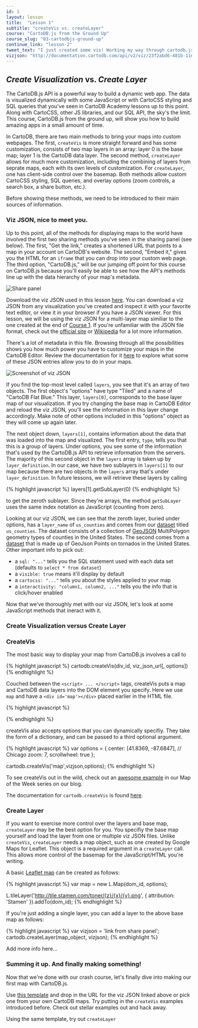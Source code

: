 ```yaml
---
id: 1
layout: lesson
title:  "Lesson 1"
subtitle: "createVis vs. createLayer"
course: "CartoDB.js from the Ground Up"
course_slug: "03-cartodbjs-ground-up"
continue_link: "lesson-2"
tweet_text: "I just created some vis! Working my way through cartodb.js from the ground up. #CartoDB"
vizjson: "http://documentation.cartodb.com/api/v2/viz/23f2abd6-481b-11e4-8fb1-0e4fddd5de28/viz.json"
---
```


## _Create Visualization_ vs. _Create Layer_

The CartoDB.js API is a powerful way to build a dynamic web app. The data is visualized dynamically with some JavaScript or with CartoCSS styling and SQL queries that you've seen in CartoDB Academy lessons up to this point. Along with CartoCSS, other JS libraries, and our SQL API, the sky's the limit. This course, CartoDB.js from the ground up, will show you how to build amazing apps in a small amount of time.

In CartoDB, there are two main methods to bring your maps into custom webpages. The first, ```createVis``` is more straight forward and has some customization, consists of two map layers in an array: layer 0 is the base map; layer 1 is the CartoDB data layer. The second method, ```createLayer``` allows for much more customization, including the combining of layers from seprate maps, each with its own levels of customization. For ```createLayer```, one has client-side control over the basemap. Both methods allow custom CartoCSS styling, SQL queries, and overlay options (zoom controls, a search box, a share button, etc.).

Before showing these methods, we need to be introduced to their main sources of information.

### Viz JSON, nice to meet you.

Up to this point, all of the methods for displaying maps to the world have involved the first two sharing methods you've seen in the sharing panel (see below). The first, "Get the link," creates a shortened URL that points to a map in your account on CartoDB's website. The second, "Embed it," gives you the HTML for an `iframe` that you can drop into your custom web page. The third option, "CartoDB.js," will be our jumping off point for this course on CartoDB.js because you'll easily be able to see how the API's methods line up with the data hierarchy of your map's metadata.

![Share panel]({{site.baseurl}}/img/course3/lesson1/share-panel.png)

Download the viz JSON used in this lesson [here](http://documentation.cartodb.com/api/v2/viz/23f2abd6-481b-11e4-8fb1-0e4fddd5de28/viz.json). You can download a viz JSON from any visualization you've created and inspect it with your favorite text editor, or view it in your browser if you have a JSON viewer. For this lesson, we will be using the viz JSON for a multi-layer map similiar to the one created at the end of [Course 1]({{site.baseurl}}/courses/01-beginners-course/lesson-5.html). If you're unfamiliar with the JSON file format, check out the [official site](http://json.org/) or [Wikipedia](http://en.wikipedia.org/wiki/JSON) for a lot more information. 

There's a lot of metadata in this file. Browsing through all the possibilities shows you how much power you have to customize your maps in the CartoDB Editor. Review the documentation for it [here](http://docs.cartodb.com/cartodb-editor.html) to explore what some of these JSON entries allow you to do in your maps.

![Screenshot of viz JSON]({{site.baseurl}}/img/course3/lesson1/json-view.png)

If you find the top-most level called `layers`, you see that it's an array of two objects. The first object's "options" have type "Tiled" and a name of "CartoDB Flat Blue." This layer, `layers[0]`, corresponds to the base layer map of our visualization. If you try changing the base map in CartoDB Editor and reload the viz JSON, you'll see the information in this layer change accordingly. Make note of other options included in this "options" object as they will come up again later.

The next object down, `layers[1]`, contains information about the data that was loaded into the map and visualized. The first entry, `type`, tells you that this is a group of layers. Under options, you see some of the information that's used by the CartoDB.js API to retrieve information from the servers. The majority of this second object in the `layers` array is taken up by `layer_definition`. In our case, we have two sublayers in `layers[1]` to our map because there are two objects in the `layers` array that's under `layer_definition`. In future lessons, we will retrieve these layers by calling

{% highlight javascript %}
layers[1].getSubLayer(0)
{% endhighlight %}

to get the zeroth sublayer. Since they're arrays, the method `getSubLayer` uses the same index notation as JavaScript (counting from zero).

Looking at our viz JSON, we can see that the zeroth layer, buried under options, has a `layer_name` of `us_counties` and comes from our [dataset](http://acdmy.org/d/counties.zip) titled `us_counties`. The dataset consists of a collection of [GeoJSON](http://geojson.org/) MultiPolygon geometry types of counties in the United States. The second comes from a [dataset](http://acdmy.org/d/tornadoes.zip) that is made up of GeoJson Points on tornados in the United States. Other important info to pick out:


+ a `sql: "..."` tells you the SQL statement used with each data set (defaults to `select * from dataset`)
+ a `visible: true` means it'll display by default
+ a `cartocss: "..."` tells you about the styles applied to your map
+ a `interactivity: "column1, column2, ..."` tells you the info that is click/hover enabled


Now that we've thoroughly met with our viz JSON, let's look at some JavaScript methods that ineract with it.

### Create Visualization versus Create Layer
 

### CreateVis
The most basic way to display your map from CartoDB.js involves a call to 

{% highlight javascript %}
cartodb.createVis(div_id, viz_json_url[, options])
{% endhighlight %}

Couched between the ```<script> ... </script>``` tags, createVis puts a map and CartoDB data layers into the DOM element you specify. Here we use `map` and have a ```<div id='map'></div>``` placed earlier in the HTML file.

{% highlight javascript %}
<script>
    window.onload = function() {
        var vizjson = 'link from share panel';
        cartodb.createVis('map', vizjson);
    }
</script>
{% endhighlight %}

createVis also accepts options that you can dynamically specifiy. They take the form of a dictionary, and can be passed to a third optional argument.

{% highlight javascript %}
var options = {
    center: [41.8369, -87.6847], // Chicago
    zoom: 7,
    scrollwheel: true
};

cartodb.createVis('map',vizjson,options);
{% endhighlight %}

To see createVis out in the wild, check out an [awesome example](http://blog.cartodb.com/map-of-the-week-swiss-soccer/) in our Map of the Week series on our blog.

The documentation for `cartodb.createVis` is found [here](http://docs.cartodb.com/cartodb-platform/cartodb-js.html#visualization).


### Create Layer

If you want to exercise more control over the layers and base map, `createLayer` may be the best option for you. You specifiy the base map yourself and load the layer from one or multiple viz JSON files. Unlike `createVis`, `createLayer` needs a map object, such as one created by Google Maps for Leaflet. This object is a required argument in a `createLayer` call. This allows more control of the basemap for the JavaScript/HTML you're writing.

A basic [Leaflet map](http://leafletjs.com/reference.html#map-class) can be created as follows:

{% highlight javascript %}
var map = new L.Map(dom_id, options);

L.tileLayer('http://tile.stamen.com/toner/{z}/{x}/{y}.png', {
    attribution: 'Stamen'
    }).addTo(dom_id);
{% endhighlight %}

If you're just adding a single layer, you can add a layer to the above base map as follows:

{% highlight javascript %}
var vizjson = 'link from share panel';
cartodb.createLayer(map_object, vizjson);
{% endhighlight %}

Add more info here...

### Summing it up. And finally making something!

Now that we're done with our crash course, let's finally dive into making our first map with CartoDB.js.

Use [this template](#) and drop in the URL for the viz JSON linked above or pick one from your own CartoDB maps. Try putting in the `createVis` examples introduced before. Check out stellar examples out and hack away.

Using the same template, try out `createLayer`



